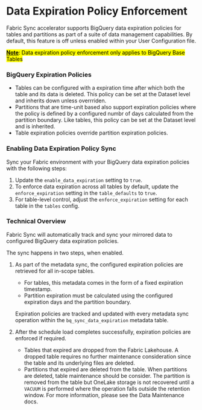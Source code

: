# Data Expiration Policy Enforcement

Fabric Sync accelerator supports BigQuery data expiration policies for tables and partitions as part of a suite of data management capabilities. By default, this feature is off unless enabled within your User Configuration file.

<mark><b><u>Note</u></b>: Data expiration policy enforcement only applies to BigQuery Base Tables</mark>

### BigQuery Expiration Policies
- Tables can be configured with a expiration time after which both the table and its data is deleted. This policy can be set at the Dataset level and inherits down unless overrriden.
- Partitions that are time-unit based also support expiration policies where the policy is defined by a configured numbr of days calculated from the partition boundary. Like tables, this policy can be set at the Dataset level and is inherited.
- Table expiration policies override partition expiration policies.

### Enabling Data Expiration Policy Sync
Sync your Fabric environment with your BigQuery data expiration policies with the following steps:

1. Update the <code>enable_data_expiration</code> setting to <code>true</code>.
2. To enforce data expiration across all tables by default, update the <code>enforce_expiration</code> setting in the <code>table_defaults</code> to <code>true</code>.
3. For table-level control, adjust the <code>enforce_expiration</code> setting for each table in the <code>tables</code> config.

### Technical Overview
Fabric Sync will automatically track and sync your mirrored data to configured BigQuery data expiration policies. 

The sync happens in two steps, when enabled. 

1. As part of the metadata sync, the configured expiration policies are retrieved for all in-scope tables.
    - For tables, this metadata comes in the form of a fixed expiration timestamp.
    - Partition expiration must be calculated using the configured expiration days and the partition boundary.

    Expiration policies are tracked and updated with every metadata sync operation within the <code>bq_sync_data_expiration</code> metadata table.
2. After the schedule load completes successfully, expiration policies are enforced if required.
    - Tables that expired are dropped from the Fabric Lakehouse. A dropped table requires no further maintenance consideration since the table and its underlying files are deleted.
    - Partitions that expired are deleted from the table. When partitions are deleted, table maintenance should be consider. The partition is removed from the table but OneLake storage is not recovered until a <code>VACUUM</code> is performed where the operation falls outside the retention window. For more information, please see the Data Maintenance docs.
